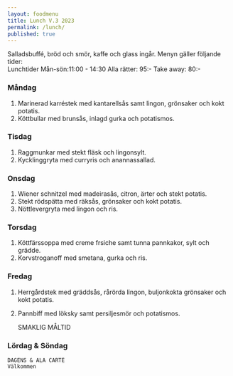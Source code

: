 ```yaml
---
layout: foodmenu
title: Lunch V.3 2023
permalink: /lunch/
published: true
---
```

Salladsbuffé, bröd och smör, kaffe och glass ingår.
Menyn gäller följande tider:  
Lunchtider  Mån-sön:11:00 - 14:30
Alla rätter: 95:- Take away: 80:-
                                
### Måndag
1. Marinerad karréstek med kantarellsås samt lingon, grönsaker och kokt potatis.
2. Köttbullar med brunsås, inlagd gurka och potatismos.

### Tisdag
1. Raggmunkar med stekt fläsk och lingonsylt.
2. Kycklinggryta med curryris och anannassallad.

### Onsdag
1. Wiener schnitzel med madeirasås, citron, ärter och stekt potatis.
2. Stekt rödspätta med räksås, grönsaker och kokt potatis.
3. Nöttlevergryta med lingon och ris.

### Torsdag
1. Köttfärssoppa med creme frsiche samt tunna pannkakor, sylt och grädde. 
2. Korvstroganoff med smetana, gurka och ris.

### Fredag  
1. Herrgårdstek med gräddsås, rårörda lingon, buljonkokta grönsaker och kokt potatis.
2. Pannbiff med löksky samt persiljesmör och potatismos.
 

     SMAKLIG MÅLTID
  
  ### Lördag & Söndag 
    DAGENS & ALA CARTÈ
    Välkommen
    
       
    

   
    
   
     
